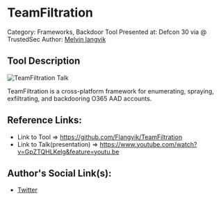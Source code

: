# TeamFiltration
Category: Frameworks, Backdoor
Tool Presented at: Defcon 30 via @ TrustedSec
Author: [Melvin langvik](https://twitter.com/Flangvik)

## Tool Description
![TeamFiltration Talk](https://pbs.twimg.com/media/FeaVEMiXgAwIdrQ?format=png)

TeamFiltration is a cross-platform framework for enumerating, spraying, exfiltrating, and backdooring O365 AAD accounts. 

## Reference Links:
- Link to Tool => https://github.com/Flangvik/TeamFiltration
- Link to Talk(presentation) => https://www.youtube.com/watch?v=GpZTQHLKelg&feature=youtu.be

## Author's Social Link(s):
- [Twitter](https://twitter.com/Flangvik)
